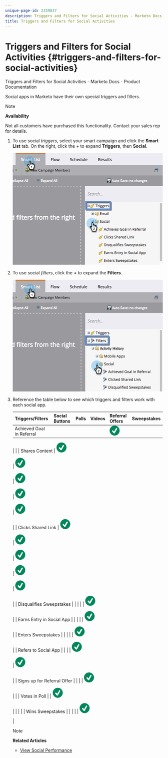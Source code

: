 ```yaml
---
unique-page-id: 2359837
description: Triggers and Filters for Social Activities - Marketo Docs - Product Documentation
title: Triggers and Filters for Social Activities
---
```


# Triggers and Filters for Social Activities {#triggers-and-filters-for-social-activities}

Triggers and Filters for Social Activities - Marketo Docs - Product Documentation

Social apps in Marketo have their own special triggers and filters.

>[!NOTE]
>
>**Availability**
>
>Not all customers have purchased this functionality. Contact your sales rep for details.

1. To use social *triggers*, select your smart campaign and click the **Smart List** tab. On the right, click the + to expand **Triggers**, then **Social**.

   ![](assets/image2015-4-23-11-22-39.png)

1. To use social *filters*, click the **+** to expand the **Filters**.

   ![](assets/two-282-29.png)

1. Reference the table below to see which triggers and filters work with each social app.

   | Triggers/Filters |Social Buttons |Polls |Videos |Referral Offers |Sweepstakes |
   |---|---|---|---|---|---|
   | Achieved Goal in Referral |  |  |  | ![(tick)](assets/check.svg)

   |  |
   | Shares Content | ![(tick)](assets/check.svg)

   | ![(tick)](assets/check.svg)

   | ![(tick)](assets/check.svg)

   | ![(tick)](assets/check.svg)

   | ![(tick)](assets/check.svg)

   |
   | Clicks Shared Link | ![(tick)](assets/check.svg)

   | ![(tick)](assets/check.svg)

   | ![(tick)](assets/check.svg)

   | ![(tick)](assets/check.svg)

   | ![(tick)](assets/check.svg)

   |
   | Disqualifies Sweepstakes |  |  |  |  | ![(tick)](assets/check.svg)

   |
   | Earns Entry in Social App |  |  |  |  | ![(tick)](assets/check.svg)

   |
   | Enters Sweepstakes |  |  |  |  | ![(tick)](assets/check.svg)

   |
   | Refers to Social App |  |  |  | ![(tick)](assets/check.svg)

   | ![(tick)](assets/check.svg)

   |
   | Signs up for Referral Offer |  |  |  | ![(tick)](assets/check.svg)

   |  |
   | Votes in Poll |  | ![(tick)](assets/check.svg)

   |  |  |  |
   | Wins Sweepstakes |  |  |  |  | ![(tick)](assets/check.svg)

   |

   >[!NOTE]
   >
   >**Related Articles**
   >
   >    
   >    
   >    * [View Social Performance](view-social-performance.md)
   >    
   >

